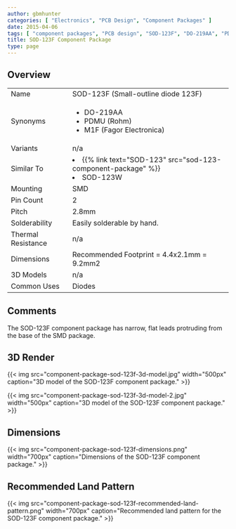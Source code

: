 ```yaml
---
author: gbmhunter
categories: [ "Electronics", "PCB Design", "Component Packages" ]
date: 2015-04-06
tags: [ "component packages", "PCB design", "SOD-123F", "DO-219AA", "PDMU", "M1F" ]
title: SOD-123F Component Package
type: page
---
```


## Overview

<table >
<tbody>
<tr>
  <td>Name</td>
  <td>SOD-123F (Small-outline diode 123F)</td>
</tr>
<tr>
  <td>Synonyms</td>
  <td>
    <ul>
      <li>DO-219AA</li>
      <li>PDMU (Rohm)</li>
      <li>M1F (Fagor Electronica)</li>
    </ul>
  </td>
</tr>
<tr>
<td>Variants</td>
<td>n/a</td>
</tr>
<tr>
  <td>Similar To</td>
  <td>
    <li>{{% link text="SOD-123" src="sod-123-component-package" %}}</li>
    <li>SOD-123W</li>
  </td>
</tr>
<tr>
<td>Mounting</td>
<td>SMD</td>
</tr>
<tr >
<td >Pin Count
</td>

<td >2
</td>
</tr>
<tr >

<td >Pitch
</td>

<td >2.8mm
</td>
</tr>
<tr >

<td >Solderability
</td>

<td >Easily solderable by hand.
</td>
</tr>
<tr >

<td >Thermal Resistance
</td>

<td >n/a
</td>
</tr>
<tr >

<td>Dimensions</td>
<td>Recommended Footprint = 4.4x2.1mm = 9.2mm2</td>
</tr>
<tr >

<td >3D Models
</td>

<td >n/a
</td>
</tr>
<tr>
<td>Common Uses</td>
<td>Diodes</td>
</tr>
</tbody>
</table>

## Comments

The SOD-123F component package has narrow, flat leads protruding from the base of the SMD package.

## 3D Render

{{< img src="component-package-sod-123f-3d-model.jpg" width="500px" caption="3D model of the SOD-123F component package." >}}

{{< img src="component-package-sod-123f-3d-model-2.jpg" width="500px" caption="3D model of the SOD-123F component package." >}}

## Dimensions

{{< img src="component-package-sod-123f-dimensions.png" width="700px" caption="Dimensions of the SOD-123F component package." >}}

## Recommended Land Pattern

{{< img src="component-package-sod-123f-recommended-land-pattern.png" width="700px" caption="Recommended land pattern for the SOD-123F component package." >}}